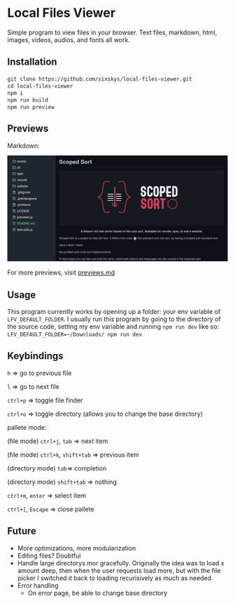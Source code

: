 # Local Files Viewer

Simple program to view files in your browser. Text files, markdown, html, images, videos, audios, and fonts all work.

## Installation

```
git clone https://github.com/sixskys/local-files-viewer.git
cd local-files-viewer
npm i
npm run build
npm run preview
```

## Previews

Markdown:

![markdown](assets/markdown.png)

For more previews, visit [previews.md](previews.md)

## Usage

This program currently works by opening up a folder: your env variable of `LFV_DEFAULT_FOLDER`.
I usually run this program by going to the directory of the source code, setting my env variable and
running `npm run dev`
like so: `LFV_DEFAULT_FOLDER=~/Downloads/ npm run dev`

## Keybindings

`h` => go to previous file

`l` => go to next file

`ctrl+p` => toggle file finder

`ctrl+o` => toggle directory (allows you to change the base directory)

pallete mode:

(file mode) `ctrl+j`, `tab` => next item

(file mode) `ctrl+k`, `shift+tab` => previous item

(directory mode) `tab`=> completion

(directory mode) `shift+tab` => nothing

`ctrl+m`, `enter` => select item

`ctrl+[`, `Escape` => close pallete

## Future

- More optimizations, more modularization
- Editing files? Doubtful
- Handle large directorys mor gracefully. Originally the idea was to load x amount deep, then when the user requests
  load more, but with the file picker I switched it back to loading recurisively as much as needed.
- Error handling
  - On error page, be able to change base directory
